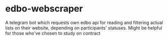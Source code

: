 # edbo-webscraper
A telegram bot which requests own edbo api for reading and filtering actual lists on their website, depending on participants' statuses. Might be helpful for those who've chosen to study on contract
